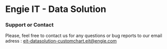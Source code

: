# Engie IT - Data Solution

### Support or Contact

Please, feel free to contact us for any questions or bug reports to our email adress : eit-datasolution-customchart.eit@engie.com
